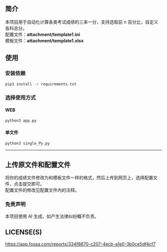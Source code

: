 ## 简介
本项目用于自动化计算各类考试成绩的三率一分，支持选取前 n 百分比，自定义各科总分。  
配置文件：**attachment/template1.ini**   
模板文件：**attachment/template1.xlsx**

## 使用
### 安装依赖
```bash
pip3 install -r requirements.txt
```
### 选择使用方式
#### WEB
```bash
python3 app.py
```
#### 单文件
```bash
python3 single_Py.py
```
---
## 上传原文件和配置文件
将你的成绩文件修改为和模板文件一样的格式，然后上传到网页上，选择配置文件，点击提交即可。  
配置文件的修改见配置文件内的注释。

### 免责声明
本项目使用 AI 生成，如产生法律纠纷概不负责。

## LICENSE(S)
https://app.fossa.com/reports/334f8870-c207-4ecb-a1e0-3b0ce5df4cf7